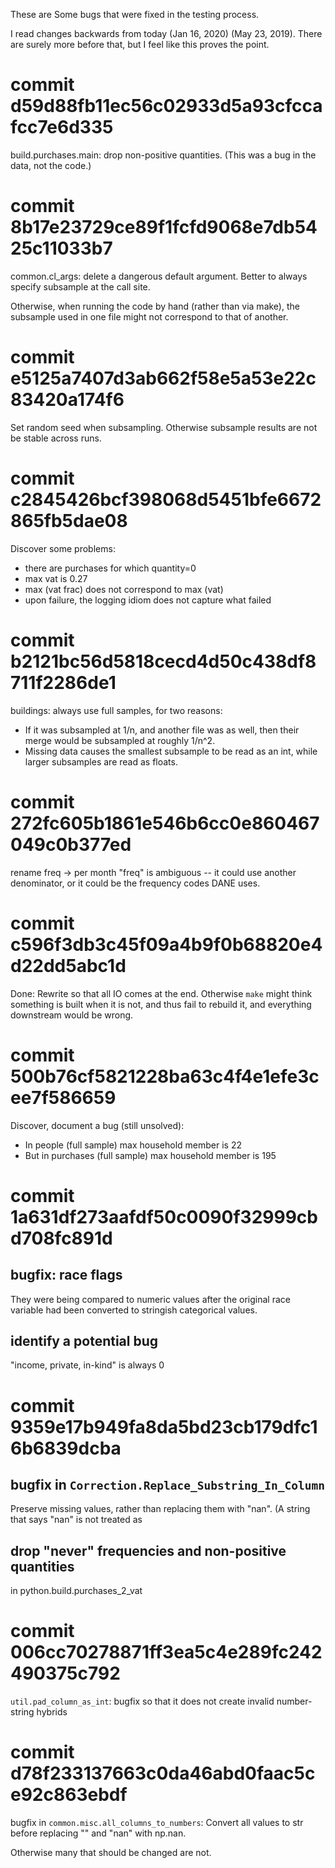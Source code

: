 These are Some bugs that were fixed in the testing process.

I read changes backwards from today (Jan 16, 2020) (May 23, 2019).
There are surely more before that, but I feel like this proves the point.

# commit d59d88fb11ec56c02933d5a93cfccafcc7e6d335
build.purchases.main: drop non-positive quantities. (This was a bug in the data, not the code.)

# commit 8b17e23729ce89f1fcfd9068e7db5425c11033b7
common.cl_args: delete a dangerous default argument. Better to always specify subsample at the call site.

Otherwise, when running the code by hand (rather than via make), the subsample used in one file might not correspond to that of another.

# commit e5125a7407d3ab662f58e5a53e22c83420a174f6
Set random seed when subsampling. Otherwise subsample results are not be stable across runs.

# commit c2845426bcf398068d5451bfe6672865fb5dae08
Discover some problems:
  * there are purchases for which quantity=0
  * max vat is 0.27
  * max (vat frac) does not correspond to max (vat)
  * upon failure, the logging idiom does not capture what failed

# commit b2121bc56d5818cecd4d50c438df8711f2286de1
buildings: always use full samples, for two reasons:

* If it was subsampled at 1/n, and another file was as well,
  then  their merge would be subsampled at roughly 1/n^2.
* Missing data causes the smallest subsample to be read as an int,
  while larger subsamples are read as floats.

# commit 272fc605b1861e546b6cc0e860467049c0b377ed
rename freq -> per month
  "freq" is ambiguous -- it could use another denominator,
  or it could be the frequency codes DANE uses.

# commit c596f3db3c45f09a4b9f0b68820e4d22dd5abc1d
Done: Rewrite so that all IO comes at the end.
  Otherwise `make` might think something is built when it is not,
  and thus fail to rebuild it, and everything downstream would be wrong.

# commit 500b76cf5821228ba63c4f4e1efe3cee7f586659
Discover, document a bug (still unsolved):
  * In people (full sample)        max household member is 22
  * But in purchases (full sample) max household member is 195

# commit 1a631df273aafdf50c0090f32999cbd708fc891d
## bugfix: race flags
They were being compared to numeric values after the original race variable
had been converted to stringish categorical values.

## identify a potential bug
"income, private, in-kind" is always 0

# commit 9359e17b949fa8da5bd23cb179dfc16b6839dcba

## bugfix in `Correction.Replace_Substring_In_Column`
Preserve missing values, rather than replacing them with "nan".
(A string that says "nan" is not treated as

## drop "never" frequencies and non-positive quantities
in python.build.purchases_2_vat

# commit 006cc70278871ff3ea5c4e289fc242490375c792
`util.pad_column_as_int`: bugfix
  so that it does not create invalid number-string hybrids

# commit d78f233137663c0da46abd0faac5ce92c863ebdf
bugfix in `common.misc.all_columns_to_numbers`: 
  Convert all values to str before replacing "" and "nan" with np.nan.

Otherwise many that should be changed are not.
